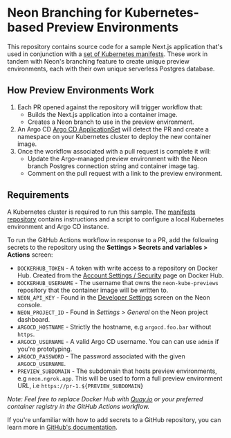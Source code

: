 # Neon Branching for Kubernetes-based Preview Environments

This repository contains source code for a sample Next.js application that's
used in conjunction with a [set of Kubernetes manifests](https://github.com/evanshortiss/neon-kube-previews-manifests).
These work in tandem with Neon's branching feature to create unique preview
environments, each with their own unique serverless Postgres database.

## How Preview Environments Work

1. Each PR opened against the repository will trigger workflow that:
    * Builds the Next.js application into a container image.
    * Creates a Neon branch to use in the preview environment.
1. An Argo CD [Argo CD ApplicationSet](https://github.com/evanshortiss/neon-kube-previews-manifests/blob/main/kind-cluster/application-set.yaml) will detect the PR and create a namespace on your Kubernetes cluster to deploy the new container image.
1. Once the workflow associated with a pull request is complete it will:
    * Update the Argo-managed preview environment with the Neon branch Postgres connection string and container image tag.
    * Comment on the pull request with a link to the preview environment.

## Requirements

A Kubernetes cluster is required to run this sample. The [manifests repository](https://github.com/evanshortiss/neon-kube-previews-manifests)
contains instructions and a script to configure a local Kubernetes environment
and Argo CD instance.

To run the GitHub Actions workflow in response to a PR, add the following
secrets to the repository using the **Settings > Secrets and variables > Actions** screen:

* `DOCKERHUB_TOKEN` - A token with write access to a repository on Docker Hub. Created from the [Account Settings / Security](https://hub.docker.com/settings/security) page on Docker Hub.
* `DOCKERHUB_USERNAME` - The username that owns the `neon-kube-previews` repository that the container image will be written to.
* `NEON_API_KEY` - Found in the [Developer Settings](https://console.neon.tech/app/settings/api-keys) screen on the Neon console.
* `NEON_PROJECT_ID` - Found in *Settings > General* on the Neon project dashboard.
* `ARGOCD_HOSTNAME` - Strictly the hostname, e.g `argocd.foo.bar` without `https`.
* `ARGOCD_USERNAME` - A valid Argo CD username. You can can use `admin` if you're prototyping.
* `ARGOCD_PASSWORD` - The password associated with the given `ARGOCD_USERNAME`.
* `PREVIEW_SUBDOMAIN` - The subdomain that hosts preview environments, e.g `neon.ngrok.app`. This will be used to form a full preview environment URL, i.e `https://pr-1.${PREVIEW_SUBDOMAIN}`

_Note: Feel free to replace Docker Hub with [Quay.io](https://quay.io/) or your preferred container registry in the GitHub Actions workflow._

If you're unfamiliar with how to add secrets to a GitHub repository, you
can learn more in [GitHub's documentation](https://docs.github.com/en/actions/security-guides/encrypted-secrets).
